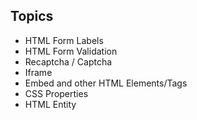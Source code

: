 ## Topics

- HTML Form Labels
- HTML Form Validation
- Recaptcha / Captcha
- Iframe
- Embed and other HTML Elements/Tags
- CSS Properties
- HTML Entity
